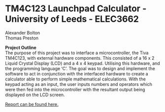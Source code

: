 # TM4C123 Launchpad Calculator - University of Leeds - ELEC3662
Alexander Bolton  
Thomas Preston

**Project Outline**  
The purpose of this project was to interface a microcontroller, the Tiva TM4C123, with external hardware
components. This consisted of a 16 x 2 Liquid Crystal Display (LCD) and a 4 x 4 keypad. Utilising this
hardware, and the programming language ‘C’. The goal was to design and implement the software to act in
conjunction with the interfaced hardware to create a calculator able to perform simple mathematical
calculations. With the keypad acting as an input, the user inputs numbers and operators which were then fed
into the microcontroller with the resultant output being displayed on the LCD screen.  
  
[Report can be found here.](https://github.com/HectoSpark/TM4C123_Calculator/blob/master/ELEC3662_GROUP_12.pdf)
